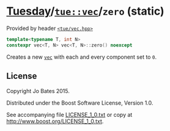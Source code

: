 [Tuesday](../../../README.md)/[`tue::vec`](../../headers/vec.md)/`zero` (static)
================================================================================
Provided by header [`<tue/vec.hpp>`](../../headers/vec.md)

```c++
template<typename T, int N>
constexpr vec<T, N> vec<T, N>::zero() noexcept
```

Creates a new [`vec`](../../headers/vec.md) with each and every component set to
`0`.

License
-------
Copyright Jo Bates 2015.

Distributed under the Boost Software License, Version 1.0.

See accompanying file [LICENSE_1_0.txt](../../../LICENSE_1_0.txt) or copy at
http://www.boost.org/LICENSE_1_0.txt.
